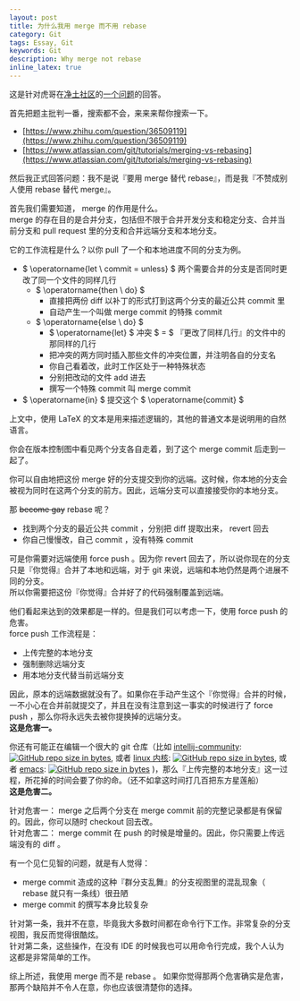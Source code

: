 ```yaml
---
layout: post
title: 为什么我用 merge 而不用 rebase
category: Git
tags: Essay, Git
keywords: Git
description: Why merge not rebase
inline_latex: true
---
```


这是针对虎哥在[净土社区](https://www.eliseos.org/)的[一个问题](https://www.eliseos.org/en/water/post/23)的回答。

首先把题主批判一番，搜索都不会，来来来帮你搜索一下。

+ [https://www.zhihu.com/question/36509119](https://www.zhihu.com/question/36509119)
+ [https://www.atlassian.com/git/tutorials/merging-vs-rebasing](https://www.atlassian.com/git/tutorials/merging-vs-rebasing)

然后我正式回答问题：我不是说『要用 merge 替代 rebase』，而是我『不赞成别人使用 rebase 替代 merge』。

首先我们需要知道， merge 的作用是什么。  
merge 的存在目的是合并分支，包括但不限于合并开发分支和稳定分支、合并当前分支和 pull request 里的分支和合并远端分支和本地分支。

它的工作流程是什么？以你 pull 了一个和本地进度不同的分支为例。

+ $ \operatorname{let \ commit = unless} $ 两个需要合并的分支是否同时更改了同一个文件的同样几行
  + $ \operatorname{then \ do} $
    + 直接把两份 diff 以补丁的形式打到这两个分支的最近公共 commit 里
    + 自动产生一个叫做 merge commit 的特殊 commit
  + $ \operatorname{else \ do} $
    + $ \operatorname{let} $ 冲突 $ = $ 『更改了同样几行』的文件中的那同样的几行
    + 把冲突的两方同时插入那些文件的冲突位置，并注明各自的分支名
    + 你自己看着改，此时工作区处于一种特殊状态
    + 分别把改动的文件 add 进去
    + 撰写一个特殊 commit 叫 merge commit
+ $ \operatorname{in} $ 提交这个 $ \operatorname{commit} $

上文中，使用 LaTeX 的文本是用来描述逻辑的，其他的普通文本是说明用的自然语言。

你会在版本控制图中看见两个分支各自走着，到了这个 merge commit 后走到一起了。

你可以自由地把这份 merge 好的分支提交到你的远端。这时候，你本地的分支会被视为同时在这两个分支的前方。因此，远端分支可以直接接受你的本地分支。

那 ~~become gay~~ rebase 呢？

+ 找到两个分支的最近公共 commit ，分别把 diff 提取出来， revert 回去
+ 你自己慢慢改，自己 commit ，没有特殊 commit

可是你需要对远端使用 force push 。因为你 revert 回去了，所以说你现在的分支只是『你觉得』合并了本地和远端，对于 git 来说，远端和本地仍然是两个进展不同的分支。  
所以你需要把这份『你觉得』合并好了的代码强制覆盖到远端。

他们看起来达到的效果都是一样的。但是我们可以考虑一下，使用 force push 的危害。  
force push 工作流程是：

+ 上传完整的本地分支
+ 强制删除远端分支
+ 用本地分支代替当前远端分支

因此，原本的远端数据就没有了。如果你在手动产生这个『你觉得』合并的时候，一不小心在合并前就提交了，并且在没有注意到这一事实的时候进行了 force push ，那么你将永远失去被你提换掉的远端分支。  
**这是危害一。**

你还有可能正在编辑一个很大的 git 仓库（比如
[intellij-community](https://github.com/jetbrains/intellij-community):
[![GitHub repo size in bytes](https://img.shields.io/github/repo-size/jetbrains/intellij-community.svg)](https://github.com/jetbrains/intellij-community),
或者
[linux 内核](https://github.com/torvalds/linux):
[![GitHub repo size in bytes](https://img.shields.io/github/repo-size/torvalds/linux.svg)](https://github.com/torvalds/linux),
或者
[emacs](https://github.com/emacs-mirror/emacs):
[![GitHub repo size in bytes](https://img.shields.io/github/repo-size/emacs-mirror/emacs.svg)](https://github.com/emacs-mirror/emacs)
)，那么『上传完整的本地分支』这一过程，所花掉的时间会要了你的命。（还不如拿这时间打几百把东方星莲船）  
**这是危害二。**

针对危害一： merge 之后两个分支在 merge commit 前的完整记录都是有保留的。因此，你可以随时 checkout 回去改。  
针对危害二： merge commit 在 push 的时候是增量的。因此，你只需要上传远端没有的 diff 。

有一个见仁见智的问题，就是有人觉得：

+ merge commit 造成的这种『群分支乱舞』的分支视图里的混乱现象（ rebase 就只有一条线）很丑陋
+ merge commit 的撰写本身比较复杂

针对第一条，我并不在意，毕竟我大多数时间都在命令行下工作。非常复杂的分支视图，我反而觉得很酷炫。  
针对第二条，这些操作，在没有 IDE 的时候我也可以用命令行完成，我个人认为这都是非常简单的工作。

综上所述，我使用 merge 而不是 rebase 。
如果你觉得那两个危害确实是危害，那两个缺陷并不令人在意，你也应该很清楚你的选择。
